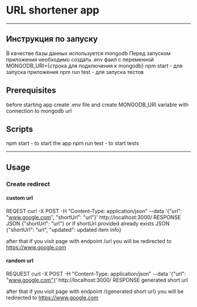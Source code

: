 # URL shortener app
-----

## Инструкция по запуску

В качестве базы данных используется mongodb
Перед запуском приложения необходимо создать .env фаил с переменной MONGODB_URI={строка для подключения к mongodb}
npm start - для запуска приложения
npm run test - для запуска тестов

## Prerequisites

before starting app create .env file and create MONGODB_URI variable with connection to mongodb url

## Scripts

npm start - to start the app
npm run test - to start tests

-----
## Usage

### Create redirect
#### custom url
REQEST
curl -X POST -H "Content-Type: application/json" --data '{"url": "www.google.com", "shortUrl": "url"}' http://localhost:3000/
RESPONSE
JSON {"shortUrl": "url"}
or
if shortUrl provided already exists
JSON {"shortUrl": "url", "updated": updated item info}

after that if you visit page with endpoint /url you will be redirected to https://www.google.com


#### random url
REQUEST
curl -X POST -H "Content-Type: application/json" --data '{"url": "www.google.com"}' http://localhost:3000/
RESPONSE
generated short url

after that if you visit page with endpoint /{generated short url} you will be redirected to https://www.google.com